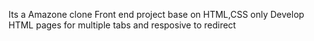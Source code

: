 Its a Amazone clone Front end project base on HTML,CSS only
Develop HTML pages for multiple tabs and resposive to redirect
